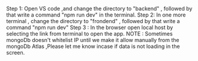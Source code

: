 Step 1: Open VS code ,and change the directory to "backend" , followed by that write a command "npm run dev" in the terminal.
Step 2: In one more terminal , change the directory to "frondend" , followed by that write a command "npm run dev"
Step 3 : In the browser open local host by selecting the link from terminal to open the app.
NOTE : Sometimes mongoDb doesn't whitelist IP until we make it allow manually from the mongoDb Atlas ,Please let me know incase if data is not loading in the screen.

